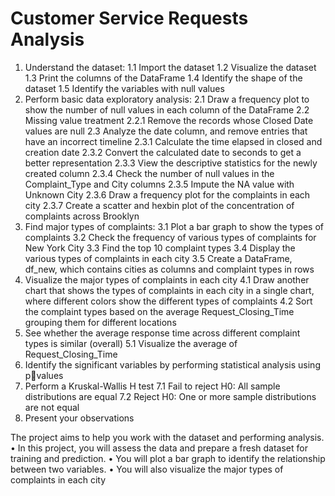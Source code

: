 # Customer Service Requests Analysis

1. Understand the dataset:
1.1 Import the dataset
1.2 Visualize the dataset
1.3 Print the columns of the DataFrame
1.4 Identify the shape of the dataset
1.5 Identify the variables with null values
2. Perform basic data exploratory analysis:
2.1 Draw a frequency plot to show the number of null values in each 
column of the DataFrame
2.2 Missing value treatment
2.2.1 Remove the records whose Closed Date values are null
2.3 Analyze the date column, and remove entries that have an incorrect 
timeline
2.3.1 Calculate the time elapsed in closed and creation date
2.3.2 Convert the calculated date to seconds to get a better 
representation
2.3.3 View the descriptive statistics for the newly created column
2.3.4 Check the number of null values in the Complaint_Type and 
City columns
2.3.5 Impute the NA value with Unknown City
2.3.6 Draw a frequency plot for the complaints in each city
2.3.7 Create a scatter and hexbin plot of the concentration of 
complaints across Brooklyn
3. Find major types of complaints:
3.1 Plot a bar graph to show the types of complaints
3.2 Check the frequency of various types of complaints for New York City
3.3 Find the top 10 complaint types
3.4 Display the various types of complaints in each city
3.5 Create a DataFrame, df_new, which contains cities as columns and 
complaint types in rows
4. Visualize the major types of complaints in each city
4.1 Draw another chart that shows the types of complaints in each city in a 
single chart, where different colors show the different types of 
complaints
4.2 Sort the complaint types based on the average Request_Closing_Time
grouping them for different locations
5. See whether the average response time across different complaint types is 
similar (overall)
5.1 Visualize the average of Request_Closing_Time
6. Identify the significant variables by performing statistical analysis using pvalues
7. Perform a Kruskal-Wallis H test
7.1 Fail to reject H0: All sample distributions are equal
7.2 Reject H0: One or more sample distributions are not equal
8. Present your observations


The project aims to help you work with the dataset and performing analysis.
• In this project, you will assess the data and prepare a fresh dataset for training 
and prediction.
• You will plot a bar graph to identify the relationship between two variables.
• You will also visualize the major types of complaints in each city
